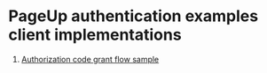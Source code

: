 # PageUp authentication examples client implementations

1. [Authorization code grant flow sample](AuthorizationCodeGrantClient/Readme.md)

